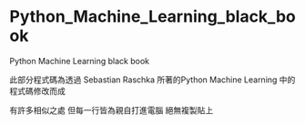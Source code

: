 # Python_Machine_Learning_black_book
Python Machine Learning black book

此部分程式碼為透過 Sebastian Raschka 所著的Python Machine Learning 中的程式碼修改而成

有許多相似之處  但每一行皆為親自打進電腦 絕無複製貼上
